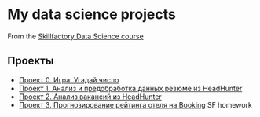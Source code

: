 # My data science projects
From the [Skillfactory Data Science course](https://skillfactory.ru/data-scientist)

## Проекты

* [Проект 0. Игра: Угадай число](https://github.com/murattumov/sf_data_science/tree/main/project_0)
* [Проект 1. Анализ и предобработка данных резюме из HeadHunter](https://github.com/murattumov/project1.git)
* [Проект 2. Анализ вакансий из HeadHunter](https://github.com/murattumov/project2.git)
* [Проект 3. Прогнозирование рейтинга отеля на Booking](https://github.com/murattumov/project3.git) 
SF homework
